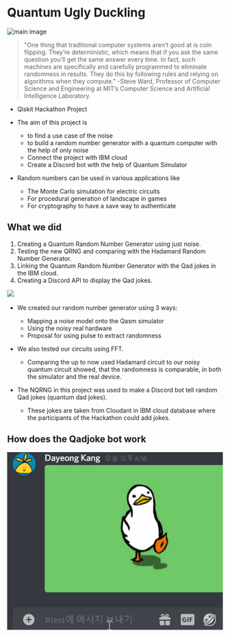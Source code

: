 # Quantum Ugly Duckling

![main image](https://user-images.githubusercontent.com/62553200/95587358-ea6a7580-0a7c-11eb-991b-278c625da3de.png)

>"One thing that traditional computer systems aren’t good at is coin flipping. They’re deterministic, which means that if you ask the same question you’ll get the same answer every time. In fact, such machines are specifically and carefully programmed to eliminate randomness in results. They do this by following rules and relying on algorithms when they compute.” -Steve Ward, Professor of Computer Science and Engineering at MIT’s Computer Science and Artificial Intelligence Laboratory.

- Qiskit Hackathon Project
- The aim of this project is
  - to find a use case of the noise
  - to build a random number generator with a quantum computer with the help of only noise
  - Connect the project with IBM cloud
  - Create a Discord bot with the help of Quantum Simulator
  
- Random numbers can be used in various applications like 
  - The Monte Carlo simulation for electric circuits
  - For procedural generation of landscape in games
  - For cryptography to have a save way to authenticate

## What we did

1. Creating a Quantum Random Number Generator using just noise.
2. Testing the new QRNG and comparing with the Hadamard Random Number Generator.
3. Linking the Quantum Random Number Generator with the Qad jokes in the IBM cloud.
4. Creating a Discord API to display the Qad jokes.

<img src="https://user-images.githubusercontent.com/62553200/95588812-da539580-0a7e-11eb-949e-0f90c8be7f4b.png" width="700">

- We created our random number generator using 3 ways:
  - Mapping a noise model onto the Qasm simulator
  - Using the noisy real hardware
  - Proposal for using pulse to extract randomness

- We also tested our circuits using FFT.
  - Comparing the up to now used Hadamard circuit to our noisy quantum circuit showed, that the randomness is comparable, in both the simulator and the real device.

- The NQRNG in this project was used to make a Discord bot tell random Qad jokes (quantum dad jokes).
  - These jokes are taken from Cloudant in IBM cloud database where the participants of the Hackathon could add jokes.

## How does the Qadjoke bot work

![bot](images/discord_test.gif)
